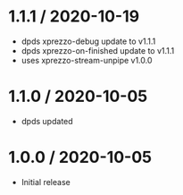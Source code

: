 1.1.1 / 2020-10-19
==================

  * dpds xprezzo-debug update to v1.1.1
  * dpds xprezzo-on-finished update to v1.1.1
  * uses xprezzo-stream-unpipe v1.0.0

1.1.0 / 2020-10-05
==================

  * dpds updated

1.0.0 / 2020-10-05
==================

  * Initial release
